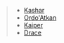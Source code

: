 > - [Kashar](Kashar/Kashar.md)
> - [Ordo'Atkan](Ordo'Atkan/Ordo'Atkan.md)
> - [Kaiper](Kaiper/Kaiper.md)
> - [Drace](Drace/Drace.md)